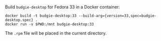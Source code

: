 Build `budgie-desktop` for Fedora 33 in a Docker container:
```
docker build -t budgie-desktop:33 --build-arg={version=33,spec=budgie-desktop.spec} .
docker run -v $PWD:/mnt budgie-desktop:33
```
The `.rpm` file will be placed in the current directory.
